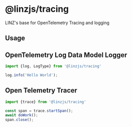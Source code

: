 # @linzjs/tracing

LINZ's base for OpenTelemetry Tracing and logging


## Usage


## OpenTelemetry Log Data Model Logger

```typescript
import {log, LogType} from '@linzjs/tracing'

log.info('Hello World');
```

## Open Telemetry Tracer 

```typescript
import {trace} from '@linzjs/tracing'

const span = trace.startSpan();
await doWork();
span.close();
```